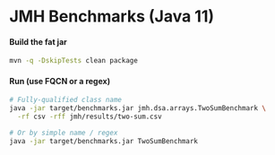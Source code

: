 # JMH Benchmarks (Java 11)

#### Build the fat jar
```bash
mvn -q -DskipTests clean package
```

#### Run (use FQCN or a regex)

```bash
# Fully-qualified class name
java -jar target/benchmarks.jar jmh.dsa.arrays.TwoSumBenchmark \
  -rf csv -rff jmh/results/two-sum.csv

# Or by simple name / regex
java -jar target/benchmarks.jar TwoSumBenchmark
```

